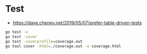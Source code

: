 # Test
- https://dave.cheney.net/2019/05/07/prefer-table-driven-tests
```bash
go test -v
go test -cover
go test -coverprofile=coverage.out
go tool cover -html=./coverage.out -o coverage.html
```
